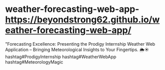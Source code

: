 # weather-forecasting-web-app-https://beyondstrong62.github.io/weather-forecasting-web-app/
"Forecasting Excellence: Presenting the Prodigy Internship Weather Web Application – Bringing Meteorological Insights to Your Fingertips. 🌦️☀️ hashtag#ProdigyInternship hashtag#WeatherWebApp hashtag#MeteorologyMagic
